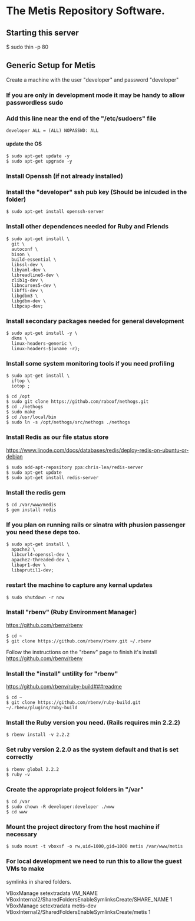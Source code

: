 # The Metis Repository Software.

## Starting this server

  $ sudo thin -p 80

## Generic Setup for Metis

Create a machine with the user "developer" and password "developer"

### If you are only in development mode it may be handy to allow passwordless sudo
### Add this line near the end of the "/etc/sudoers" file

  `developer ALL = (ALL) NOPASSWD: ALL`

#### update the OS
  
  ```
  $ sudo apt-get update -y
  $ sudo apt-get upgrade -y
  ```

### Install Openssh (if not already installed)
### Install the "developer" ssh pub key (Should be inlcuded in the folder)
  
  `$ sudo apt-get install openssh-server`

### Install other dependences needed for Ruby and Friends

  ```
  $ sudo apt-get install \
    git \
    autoconf \
    bison \
    build-essential \
    libssl-dev \
    libyaml-dev \
    libreadline6-dev \
    zlib1g-dev \
    libncurses5-dev \
    libffi-dev \
    libgdbm3 \
    libgdbm-dev \
    libpcap-dev;
  ```

### Install secondary packages needed for general development

  ```
  $ sudo apt-get install -y \
    dkms \
    linux-headers-generic \
    linux-headers-$(uname -r);
  ```

### Install some system monitoring tools if you need profiling

  ```
  $ sudo apt-get install \
    iftop \
    iotop ;

  $ cd /opt
  $ sudo git clone https://github.com/raboof/nethogs.git
  $ cd ./nethogs
  $ sudo make
  $ cd /usr/local/bin
  $ sudo ln -s /opt/nethogs/src/nethogs ./nethogs
  ```

### Install Redis as our file status store
  
  https://www.linode.com/docs/databases/redis/deploy-redis-on-ubuntu-or-debian

  ```
  $ sudo add-apt-repository ppa:chris-lea/redis-server
  $ sudo apt-get update
  $ sudo apt-get install redis-server
  ```

### Install the redis gem 

  ```
  $ cd /var/www/medis
  $ gem install redis
  ```

### If you plan on running rails or sinatra with phusion passenger you need these deps too.
  
  ```
  $ sudo apt-get install \
    apache2 \
    libcurl4-openssl-dev \
    apache2-threaded-dev \
    libapr1-dev \
    libaprutil1-dev;
  ```

### restart the machine to capture any kernal updates

  ```
  $ sudo shutdown -r now
  ```

### Install "rbenv" (Ruby Environment Manager)
  
  https://github.com/rbenv/rbenv
  
  ```
  $ cd ~
  $ git clone https://github.com/rbenv/rbenv.git ~/.rbenv
  ```

  Follow the instructions on the "rbenv" page to finish it's install
  https://github.com/rbenv/rbenv

### Install the "install" untility for "rbenv"
  https://github.com/rbenv/ruby-build###readme

  ```
  $ cd ~
  $ git clone https://github.com/rbenv/ruby-build.git ~/.rbenv/plugins/ruby-build 
  ```

### Install the Ruby version you need. (Rails requires min 2.2.2)

  `$ rbenv install -v 2.2.2`

### Set ruby version 2.2.0 as the system default and that is set correctly

  ```
  $ rbenv global 2.2.2
  $ ruby -v
  ```

### Create the appropriate project folders in "/var"

  ```
  $ cd /var
  $ sudo chown -R developer:developer ./www
  $ cd www
  ```

### Mount the project directory from the host machine if necessary

  `$ sudo mount -t vboxsf -o rw,uid=1000,gid=1000 metis /var/www/metis`

### For local development we need to run this to allow the guest VMs to make
symlinks in shared folders.

 VBoxManage setextradata VM_NAME VBoxInternal2/SharedFoldersEnableSymlinksCreate/SHARE_NAME 1
 VBoxManage setextradata metis-dev VBoxInternal2/SharedFoldersEnableSymlinksCreate/metis 1


